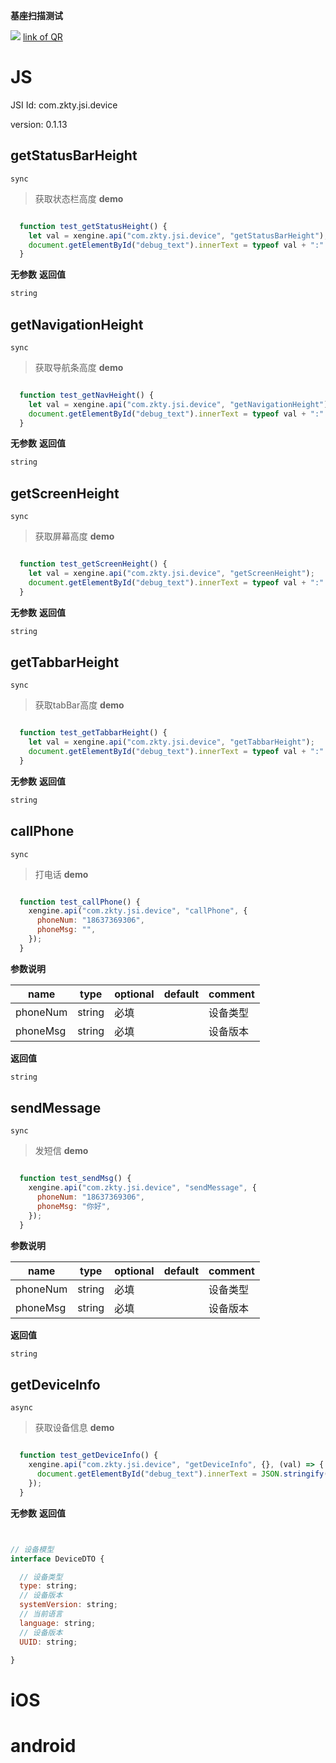 

**基座扫描测试**
<div id='modulename' style='display:none'>device</div> <img id='qrimg' src='https://api.qrserver.com/v1/create-qr-code/?size=150x150&data=http://192.168.44.52:3000/docs/modules/all/dist/ui/index.html'></img>
<a id='qrlink' href="about:none">link of QR</a>



# JS


JSI Id: com.zkty.jsi.device

version: 0.1.13



## getStatusBarHeight
`sync`
> 获取状态栏高度
**demo**
``` js

  function test_getStatusHeight() {
    let val = xengine.api("com.zkty.jsi.device", "getStatusBarHeight");
    document.getElementById("debug_text").innerText = typeof val + ":" + val;
  }

``` 

**无参数**
**返回值**
``` js
string
``` 



## getNavigationHeight
`sync`
> 获取导航条高度
**demo**
``` js

  function test_getNavHeight() {
    let val = xengine.api("com.zkty.jsi.device", "getNavigationHeight");
    document.getElementById("debug_text").innerText = typeof val + ":" + val;
  }

``` 

**无参数**
**返回值**
``` js
string
``` 



## getScreenHeight
`sync`
> 获取屏幕高度
**demo**
``` js

  function test_getScreenHeight() {
    let val = xengine.api("com.zkty.jsi.device", "getScreenHeight");
    document.getElementById("debug_text").innerText = typeof val + ":" + val;
  }

``` 

**无参数**
**返回值**
``` js
string
``` 



## getTabbarHeight
`sync`
> 获取tabBar高度
**demo**
``` js

  function test_getTabbarHeight() {
    let val = xengine.api("com.zkty.jsi.device", "getTabbarHeight");
    document.getElementById("debug_text").innerText = typeof val + ":" + val;
  }

``` 

**无参数**
**返回值**
``` js
string
``` 



## callPhone
`sync`
> 打电话
**demo**
``` js

  function test_callPhone() {
    xengine.api("com.zkty.jsi.device", "callPhone", {
      phoneNum: "18637369306",
      phoneMsg: "",
    });
  }

``` 

**参数说明**

| name                        | type      | optional | default   | comment  |
| --------------------------- | --------- | -------- | --------- |--------- |
| phoneNum | string | 必填 |  | 设备类型 |
| phoneMsg | string | 必填 |  | 设备版本 |
**返回值**
``` js
string
``` 



## sendMessage
`sync`
> 发短信
**demo**
``` js

  function test_sendMsg() {
    xengine.api("com.zkty.jsi.device", "sendMessage", {
      phoneNum: "18637369306",
      phoneMsg: "你好",
    });
  }

``` 

**参数说明**

| name                        | type      | optional | default   | comment  |
| --------------------------- | --------- | -------- | --------- |--------- |
| phoneNum | string | 必填 |  | 设备类型 |
| phoneMsg | string | 必填 |  | 设备版本 |
**返回值**
``` js
string
``` 



## getDeviceInfo
`async`
> 获取设备信息
**demo**
``` js

  function test_getDeviceInfo() {
    xengine.api("com.zkty.jsi.device", "getDeviceInfo", {}, (val) => {
      document.getElementById("debug_text").innerText = JSON.stringify(val);
    });
  }

``` 

**无参数**
**返回值**
``` js


// 设备模型
interface DeviceDTO {

  // 设备类型
  type: string;
  // 设备版本
  systemVersion: string;
  // 当前语言
  language: string;
  // 设备版本
  UUID: string;

}
``` 


    

# iOS


# android


